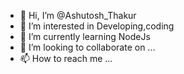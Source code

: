 - 👋 Hi, I’m @Ashutosh_Thakur
- 👀 I’m interested in Developing,coding
- 🌱 I’m currently learning NodeJs
- 💞️ I’m looking to collaborate on ...
- 📫 How to reach me ...

<!---
BFurious/BFurious is a ✨ special ✨ repository because its `README.md` (this file) appears on your GitHub profile.
You can click the Preview link to take a look at your changes.
--->
